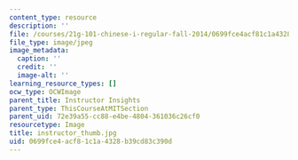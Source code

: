 ```yaml
---
content_type: resource
description: ''
file: /courses/21g-101-chinese-i-regular-fall-2014/0699fce4acf81c1a4328b39cd83c390d_instructor_thumb.jpg
file_type: image/jpeg
image_metadata:
  caption: ''
  credit: ''
  image-alt: ''
learning_resource_types: []
ocw_type: OCWImage
parent_title: Instructor Insights
parent_type: ThisCourseAtMITSection
parent_uid: 72e39a55-cc88-e4be-4804-361036c26cf0
resourcetype: Image
title: instructor_thumb.jpg
uid: 0699fce4-acf8-1c1a-4328-b39cd83c390d
---
```

